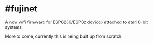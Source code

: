 #fujinet   
=========

A new wifi firmware for ESP8266/ESP32 devices attached to atari 8-bit systems

More to come, currently this is being built up from scratch.

